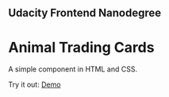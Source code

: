 ## Udacity Frontend Nanodegree

# Animal Trading Cards

A simple component in HTML and CSS.

Try it out: [Demo](http://rjsibon.github.io/udacity-p2a-animal-trading-cards/index.html)

